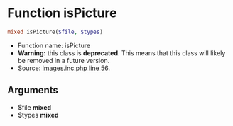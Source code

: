 Function isPicture
===========================





```php
mixed isPicture($file, $types)
```

* Function name: isPicture
* **Warning:** this class is **deprecated**. This means that this class will likely be removed in a future version.
* Source: [images.inc.php line 56](https://github.com/PrestaShop/PrestaShop/blob/1.6.0.8/images.inc.php#L56).

Arguments
---------

* $file **mixed**
* $types **mixed**


